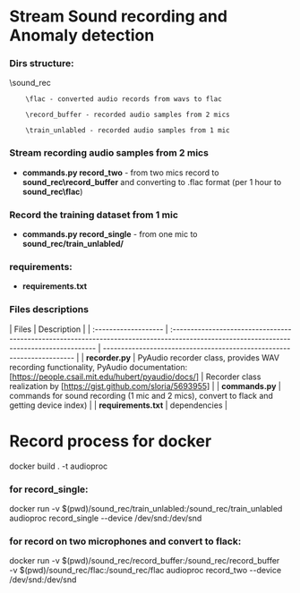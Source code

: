 # Stream Sound recording and Anomaly detection

### Dirs structure:

\sound_rec

        \flac - converted audio records from wavs to flac

        \record_buffer - recorded audio samples from 2 mics

        \train_unlabled - recorded audio samples from 1 mic

### Stream recording audio samples from 2 mics

- **commands.py record_two** - from two mics record to
  **sound_rec\record_buffer** and converting to .flac format (per 1 hour to
  **sound_rec\flac**)

### Record the training dataset from 1 mic

- **commands.py record_single** - from one mic to **sound_rec/train_unlabled/**

### requirements:

- **requirements.txt**

### Files descriptions

| Files                | Description                                                                                                                              |
| :------------------- | :--------------------------------------------------------------------------------------------------------------------------------------- | ---------------------------------------------------------------------- |
| **recorder.py**      | PyAudio recorder class, provides WAV recording functionality, PyAudio documentation: [https://people.csail.mit.edu/hubert/pyaudio/docs/] | Recorder class realization by [https://gist.github.com/sloria/5693955] |
| **commands.py**      | commands for sound recording (1 mic and 2 mics), convert to flack and getting device index)                                              |
| **requirements.txt** | dependencies                                                                                                                             |

# Record process for docker

docker build . -t audioproc

### for record_single:

docker run -v $(pwd)/sound_rec/train_unlabled:/sound_rec/train_unlabled
audioproc record_single --device /dev/snd:/dev/snd

### for record on two microphones and convert to flack:

docker run -v $(pwd)/sound_rec/record_buffer:/sound_rec/record_buffer \
-v $(pwd)/sound_rec/flac:/sound_rec/flac audioproc record_two --device /dev/snd:/dev/snd
